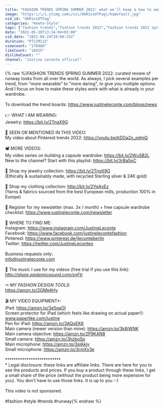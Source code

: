 ```yaml
---
title: "FASHION TRENDS SPRING SUMMER 2022: what we'll keep & how to wear it"
image: "https:\/\/i.ytimg.com\/vi\/OkR1xsOTFag\/hqdefault.jpg"
vid_id: "OkR1xsOTFag"
categories: "Howto-Style"
tags: ["fashion trends","fashion trends 2022","fashion trends 2022 spring summer"]
date: "2022-05-10T13:34:04+03:00"
vid_date: "2022-04-24T10:00:25Z"
duration: "PT12M11S"
viewcount: "178460"
likeCount: "14425"
dislikeCount: ""
channel: "Justine Leconte officiel"
---
```

{% raw %}FASHION TRENDS SPRING SUMMER 2022: curated review of runway looks from all over the world. As always, I pick several examples per trend, from &quot;more wearable&quot; to &quot;more daring&quot;, to give you multiple options. And I focus on how to make these styles work with what is already in your wardrobe. <br /><br />To download the trend boards: <a rel="nofollow" target="blank" href="https://www.justineleconte.com/blogs/news">https://www.justineleconte.com/blogs/news</a><br /><br />👉 WHAT I AM WEARING:  <br />Jewelry: <a rel="nofollow" target="blank" href="https://bit.ly/2TngX9G">https://bit.ly/2TngX9G</a><br /><br />👀 SEEN OR MENTIONED IN THIS VIDEO:  <br />My video about Pinterest trends 2022: <a rel="nofollow" target="blank" href="https://youtu.be/kDDa2n_pdmQ">https://youtu.be/kDDa2n_pdmQ</a><br /><br />📽 MORE VIDEOS: <br />My video series on building a capsule wardrobe: <a rel="nofollow" target="blank" href="https://bit.ly/2WuSB2L">https://bit.ly/2WuSB2L</a> <br />New to the channel? Start with this playlist: <a rel="nofollow" target="blank" href="https://bit.ly/3rBa5pC">https://bit.ly/3rBa5pC</a> <br /><br />💍 Shop my jewelry collection: <a rel="nofollow" target="blank" href="https://bit.ly/2TngX9G">https://bit.ly/2TngX9G</a><br />(Ethically &amp; sustainably made, with recycled Sterling silver &amp; 24K gold)<br /><br />👗 Shop my clothing collection: <a rel="nofollow" target="blank" href="http://bit.ly/2YqAxEz">http://bit.ly/2YqAxEz</a><br />(Yarns &amp; fabrics sourced from the best European mills, production 100% in Europe)<br /><br />💌 Register for my newsletter (max. 3x / month) + free capsule wardrobe checklist: <a rel="nofollow" target="blank" href="https://www.justineleconte.com/newsletter">https://www.justineleconte.com/newsletter</a><br /><br />🥰 WHERE TO FIND ME:<br />Instagram: <a rel="nofollow" target="blank" href="https://www.instagram.com/JustineLeconte">https://www.instagram.com/JustineLeconte</a> <br />Facebook: <a rel="nofollow" target="blank" href="https://www.facebook.com/justinelecontefashion">https://www.facebook.com/justinelecontefashion</a> <br />Pinterest: <a rel="nofollow" target="blank" href="https://www.pinterest.de/jleconteberlin">https://www.pinterest.de/jleconteberlin</a>   <br />Twitter: <a rel="nofollow" target="blank" href="https://twitter.com/JustineLeconteo">https://twitter.com/JustineLeconteo</a> <br /><br />Business requests only: <br />info@justineleconte.com <br /><br />🎼 The music I use for my videos (free trial if you use this link)*: <a rel="nofollow" target="blank" href="http://share.epidemicsound.com/snFtr">http://share.epidemicsound.com/snFtr</a> <br /><br />✂ MY FASHION DESIGN TOOLS*: <br /><a rel="nofollow" target="blank" href="https://amzn.to/2GMeAHy">https://amzn.to/2GMeAHy</a> <br /><br />🎬 MY VIDEO EQUIPMENT*: <br />iPad: <a rel="nofollow" target="blank" href="https://amzn.to/3e5qaOI">https://amzn.to/3e5qaOI</a><br />Screen protector for iPad (which feels like drawing on actual paper!): www.paperlike.com/justine  <br />Pen for iPad: <a rel="nofollow" target="blank" href="https://amzn.to/3AQoEK6">https://amzn.to/3AQoEK6</a><br />Main camera (newer version than mine): <a rel="nofollow" target="blank" href="https://amzn.to/3k8iWNK">https://amzn.to/3k8iWNK</a><br />Main camera objective: <a rel="nofollow" target="blank" href="https://amzn.to/2P9KAN8">https://amzn.to/2P9KAN8</a><br />Small camera: <a rel="nofollow" target="blank" href="https://amzn.to/3hzboSp">https://amzn.to/3hzboSp</a><br />Main microphone: <a rel="nofollow" target="blank" href="https://amzn.to/3slAkjv">https://amzn.to/3slAkjv</a><br />Small microphone: <a rel="nofollow" target="blank" href="https://amzn.to/3rmXx3e">https://amzn.to/3rmXx3e</a> <br /><br />**************************<br />* Legal disclosure: these links are affiliate links. There are here for you to see the products and prices. If you buy a product through these links, I get a small share of the price (without the product being more expensive for you). You don’t have to use those links. It is up to you :-) <br /><br />This video is not sponsored.<br /><br />#fashion #style #trends #runway{% endraw %}
